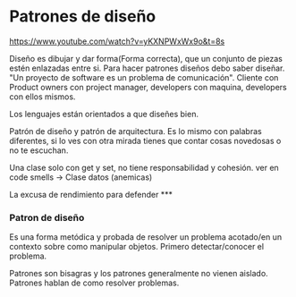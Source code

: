 # Patrones de diseño
https://www.youtube.com/watch?v=yKXNPWxWx9o&t=8s


Diseño es dibujar y dar forma(Forma correcta), que un conjunto de piezas estén enlazadas entre si.
Para hacer patrones diseños debo saber diseñar.
"Un proyecto de software es un problema de comunicación". Cliente con Product owners con project manager, developers con maquina, developers con ellos mismos.

Los lenguajes están orientados a que diseñes bien.

Patrón de diseño y patrón de arquitectura.
Es lo mismo con palabras diferentes, si lo ves con otra mirada tienes que contar cosas novedosas o no te escuchan.

Una clase solo con get y set, no tiene responsabilidad y cohesión.
ver en code smells -> Clase datos (anemicas)

La excusa de rendimiento para defender ***

### Patron de diseño
Es una forma metódica y probada de resolver un problema acotado/en un contexto sobre como manipular objetos.
Primero detectar/conocer el problema.

Patrones son bisagras y los patrones generalmente no vienen aislado.
Patrones hablan de como resolver problemas.

